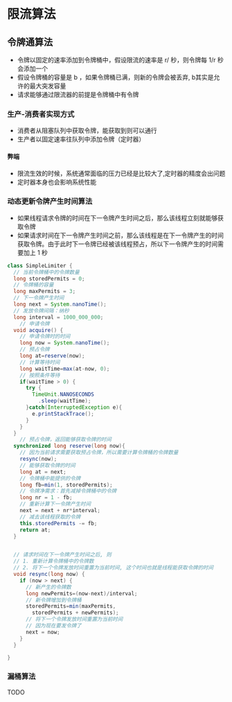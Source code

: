 # 限流算法

## 令牌通算法

- 令牌以固定的速率添加到令牌桶中，假设限流的速率是 r/ 秒，则令牌每 1/r 秒会添加一个
- 假设令牌桶的容量是 b ，如果令牌桶已满，则新的令牌会被丢弃, b其实是允许的最大突发容量
- 请求能够通过限流器的前提是令牌桶中有令牌

### 生产-消费者实现方式

- 消费者从阻塞队列中获取令牌，能获取到则可以通行
- 生产者以固定速率往队列中添加令牌（定时器）

#### 弊端

- 限流生效的时候，系统通常面临的压力已经是比较大了,定时器的精度会出问题
- 定时器本身也会影响系统性能

### 动态更新令牌产生时间算法

- 如果线程请求令牌的时间在下一令牌产生时间之后，那么该线程立刻就能够获取令牌
- 如果请求时间在下一令牌产生时间之前，那么该线程是在下一令牌产生的时间获取令牌。由于此时下一令牌已经被该线程预占，所以下一令牌产生的时间需要加上 1 秒

```java
class SimpleLimiter {
  // 当前令牌桶中的令牌数量
  long storedPermits = 0;
  // 令牌桶的容量
  long maxPermits = 3;
  // 下一令牌产生时间
  long next = System.nanoTime();
  // 发放令牌间隔：纳秒
  long interval = 1000_000_000;
    // 申请令牌
  void acquire() {
    // 申请令牌时的时间
    long now = System.nanoTime();
    // 预占令牌
    long at=reserve(now);
    // 计算等待时间
    long waitTime=max(at-now, 0);
    // 按照条件等待
    if(waitTime > 0) {
      try {
        TimeUnit.NANOSECONDS
          .sleep(waitTime);
      }catch(InterruptedException e){
        e.printStackTrace();
      }
    }
  }
    // 预占令牌，返回能够获取令牌的时间
  synchronized long reserve(long now){
    // 因为当前请求需要获取预占令牌，所以需要计算令牌桶的令牌数量
    resync(now);
    // 能够获取令牌的时间
    long at = next;
    // 令牌桶中能提供的令牌
    long fb=min(1, storedPermits);
    // 令牌净需求：首先减掉令牌桶中的令牌
    long nr = 1 - fb;
    // 重新计算下一令牌产生时间
    next = next + nr*interval;
    // 减去该线程获取的令牌
    this.storedPermits -= fb;
    return at;
  }


  // 请求时间在下一令牌产生时间之后, 则
  // 1. 重新计算令牌桶中的令牌数
  // 2. 将下一个令牌发放时间重置为当前时间, 这个时间也就是线程能获取令牌的时间
  void resync(long now) {
    if (now > next) {
      // 新产生的令牌数
      long newPermits=(now-next)/interval;
      // 新令牌增加到令牌桶
      storedPermits=min(maxPermits, 
        storedPermits + newPermits);
      // 将下一个令牌发放时间重置为当前时间
      // 因为现在要发令牌了
      next = now;
    }
  }

}

```



### 漏桶算法

TODO

# 